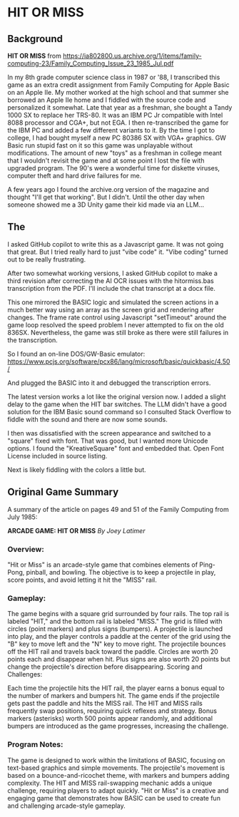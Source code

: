 # HIT OR MISS
## Background
**HIT OR MISS** from https://ia802800.us.archive.org/1/items/family-computing-23/Family_Computing_Issue_23_1985_Jul.pdf

In my 8th grade computer science class in 1987 or '88, I transcribed this game as an extra credit assignment from Family Computing for Apple Basic on an Apple IIe.   My mother worked at the high school and that summer she borrowed an Apple IIe home and I fiddled with the source code and personalized it somewhat.  Late that year as a freshman, she bought a Tandy 1000 SX to replace her TRS-80.  It was an IBM PC Jr compatible with Intel 8088 processor and CGA+, but not EGA.  I then re-transcribed the game for the IBM PC and added a few different variants to it.   By the time I got to college, I had bought myself a new PC 80386 SX with VGA+ graphics.  GW Basic run stupid fast on it so this game was unplayable without modifications.   The amount of new "toys" as a freshman in college meant that I wouldn't revisit the game and at some point I lost the file with upgraded program.  The 90's were a wonderful time for diskette viruses, computer theft and hard drive failures for me.

A few years ago I found the archive.org version of the magazine and thought "I'll get that working".   But I didn't.  Until the other day when someone showed me a 3D Unity game their kid made via an LLM...

## The 

I asked GitHub copilot to write this as a Javascript game.  It was not going that great.  But I tried really hard to just "vibe code" it.   "Vibe coding" turned out to be really frustrating.

After two somewhat working versions, I asked GitHub copilot to make a third revision after correcting the AI OCR issues with the hitormiss.bas transcription from the PDF.  I'll include the chat transcript at a docx file.   

This one mirrored the BASIC logic and simulated the screen actions in a much better way using an array as the screen grid and rendering after changes.  The frame rate control using Javascript "setTimeout" around the game loop resolved the speed problem I never attempted to fix on the old 836SX.   Nevertheless, the game was still broke as there were still failures in the transcription.

So I found an on-line DOS/GW-Basic emulator:
https://www.pcjs.org/software/pcx86/lang/microsoft/basic/quickbasic/4.50/

And plugged the BASIC into it and debugged the transcription errors.

The latest version works a lot like the original version now.   I added a slight delay to the game when the HIT bar switches.   The LLM didn't have a good solution for the IBM Basic sound command so I consulted Stack Overflow to fiddle with the sound and there are now some sounds. 

I then was dissatisfied with the screen appearance and switched to a "square" fixed with font.  That was good, but I wanted more Unicode options.   I found the "KreativeSquare" font and embedded that.   Open Font License included in source listing.

Next is likely fiddling with the colors a little but.

## Original Game Summary
A summary of the article on pages 49 and 51 of the Family Computing from July 1985:

**ARCADE GAME: HIT OR MISS**
*By Joey Latimer*

### Overview:
"Hit or Miss" is an arcade-style game that combines elements of Ping-Pong, pinball, and bowling.
 The objective is to keep a projectile in play, score points, and avoid letting it hit the "MISS" rail.

### Gameplay:

The game begins with a square grid surrounded by four rails.
 The top rail is labeled "HIT," and the bottom rail is labeled "MISS."
The grid is filled with circles (point markers) and plus signs (bumpers).
A projectile is launched into play, and the player controls a paddle at the center of the grid using the "B" key to move left and the "N" key to move right.
The projectile bounces off the HIT rail and travels back toward the paddle.
Circles are worth 20 points each and disappear when hit.
 Plus signs are also worth 20 points but change the projectile's direction before disappearing.
Scoring and Challenges:

Each time the projectile hits the HIT rail, the player earns a bonus equal to the number of markers and bumpers hit.
The game ends if the projectile gets past the paddle and hits the MISS rail.
The HIT and MISS rails frequently swap positions, requiring quick reflexes and strategy.
Bonus markers (asterisks) worth 500 points appear randomly, and additional bumpers are introduced as the game progresses, increasing the challenge.

### Program Notes:
The game is designed to work within the limitations of BASIC, focusing on text-based graphics and simple movements.
The projectile's movement is based on a bounce-and-ricochet theme, with markers and bumpers adding complexity.
The HIT and MISS rail-swapping mechanic adds a unique challenge, requiring players to adapt quickly.
"Hit or Miss" is a creative and engaging game that demonstrates how BASIC can be used to create fun and challenging arcade-style gameplay.

